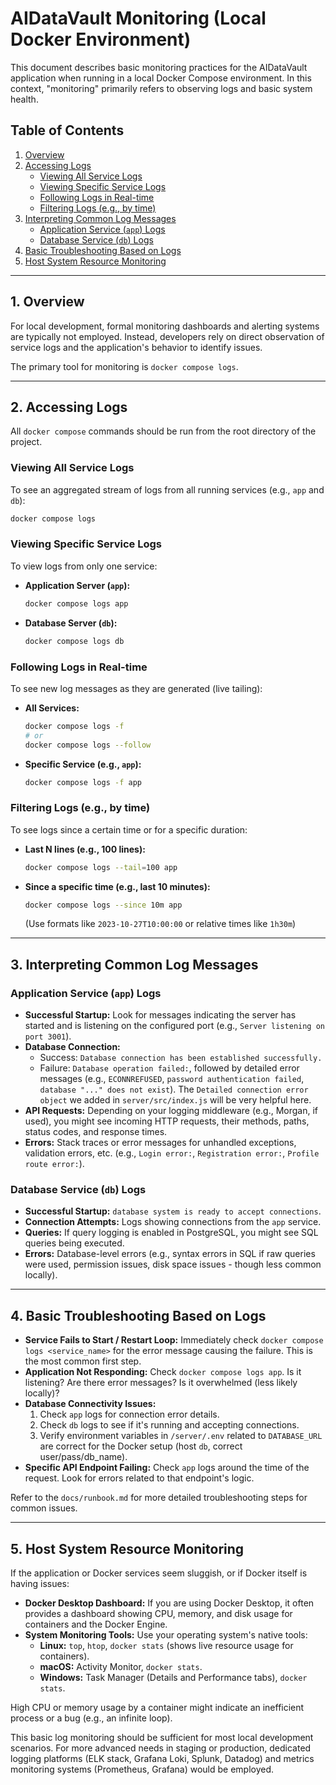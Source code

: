 # AIDataVault Monitoring (Local Docker Environment)

This document describes basic monitoring practices for the AIDataVault application when running in a local Docker Compose environment. In this context, "monitoring" primarily refers to observing logs and basic system health.

## Table of Contents
1. [Overview](#1-overview)
2. [Accessing Logs](#2-accessing-logs)
    - [Viewing All Service Logs](#viewing-all-service-logs)
    - [Viewing Specific Service Logs](#viewing-specific-service-logs)
    - [Following Logs in Real-time](#following-logs-in-real-time)
    - [Filtering Logs (e.g., by time)](#filtering-logs-eg-by-time)
3. [Interpreting Common Log Messages](#3-interpreting-common-log-messages)
    - [Application Service (`app`) Logs](#application-service-app-logs)
    - [Database Service (`db`) Logs](#database-service-db-logs)
4. [Basic Troubleshooting Based on Logs](#4-basic-troubleshooting-based-on-logs)
5. [Host System Resource Monitoring](#5-host-system-resource-monitoring)

---

## 1. Overview

For local development, formal monitoring dashboards and alerting systems are typically not employed. Instead, developers rely on direct observation of service logs and the application's behavior to identify issues.

The primary tool for monitoring is `docker compose logs`.

---

## 2. Accessing Logs

All `docker compose` commands should be run from the root directory of the project.

### Viewing All Service Logs

To see an aggregated stream of logs from all running services (e.g., `app` and `db`):

```bash
docker compose logs
```

### Viewing Specific Service Logs

To view logs from only one service:

-   **Application Server (`app`):**
    ```bash
    docker compose logs app
    ```
-   **Database Server (`db`):**
    ```bash
    docker compose logs db
    ```

### Following Logs in Real-time

To see new log messages as they are generated (live tailing):

-   **All Services:**
    ```bash
    docker compose logs -f
    # or
    docker compose logs --follow
    ```
-   **Specific Service (e.g., `app`):**
    ```bash
    docker compose logs -f app
    ```

### Filtering Logs (e.g., by time)

To see logs since a certain time or for a specific duration:

-   **Last N lines (e.g., 100 lines):**
    ```bash
    docker compose logs --tail=100 app
    ```
-   **Since a specific time (e.g., last 10 minutes):**
    ```bash
    docker compose logs --since 10m app
    ```
    (Use formats like `2023-10-27T10:00:00` or relative times like `1h30m`)

---

## 3. Interpreting Common Log Messages

### Application Service (`app`) Logs

-   **Successful Startup:** Look for messages indicating the server has started and is listening on the configured port (e.g., `Server listening on port 3001`).
-   **Database Connection:** 
    -   Success: `Database connection has been established successfully.`
    -   Failure: `Database operation failed:`, followed by detailed error messages (e.g., `ECONNREFUSED`, `password authentication failed`, `database "..." does not exist`). The `Detailed connection error object` we added in `server/src/index.js` will be very helpful here.
-   **API Requests:** Depending on your logging middleware (e.g., Morgan, if used), you might see incoming HTTP requests, their methods, paths, status codes, and response times.
-   **Errors:** Stack traces or error messages for unhandled exceptions, validation errors, etc. (e.g., `Login error:`, `Registration error:`, `Profile route error:`).

### Database Service (`db`) Logs

-   **Successful Startup:** `database system is ready to accept connections`.
-   **Connection Attempts:** Logs showing connections from the `app` service.
-   **Queries:** If query logging is enabled in PostgreSQL, you might see SQL queries being executed.
-   **Errors:** Database-level errors (e.g., syntax errors in SQL if raw queries were used, permission issues, disk space issues - though less common locally).

---

## 4. Basic Troubleshooting Based on Logs

-   **Service Fails to Start / Restart Loop:** Immediately check `docker compose logs <service_name>` for the error message causing the failure. This is the most common first step.
-   **Application Not Responding:** Check `docker compose logs app`. Is it listening? Are there error messages? Is it overwhelmed (less likely locally)?
-   **Database Connectivity Issues:** 
    1.  Check `app` logs for connection error details.
    2.  Check `db` logs to see if it's running and accepting connections.
    3.  Verify environment variables in `/server/.env` related to `DATABASE_URL` are correct for the Docker setup (host `db`, correct user/pass/db_name).
-   **Specific API Endpoint Failing:** Check `app` logs around the time of the request. Look for errors related to that endpoint's logic.

Refer to the `docs/runbook.md` for more detailed troubleshooting steps for common issues.

---

## 5. Host System Resource Monitoring

If the application or Docker services seem sluggish, or if Docker itself is having issues:

-   **Docker Desktop Dashboard:** If you are using Docker Desktop, it often provides a dashboard showing CPU, memory, and disk usage for containers and the Docker Engine.
-   **System Monitoring Tools:** Use your operating system's native tools:
    -   **Linux:** `top`, `htop`, `docker stats` (shows live resource usage for containers).
    -   **macOS:** Activity Monitor, `docker stats`.
    -   **Windows:** Task Manager (Details and Performance tabs), `docker stats`.

High CPU or memory usage by a container might indicate an inefficient process or a bug (e.g., an infinite loop).

This basic log monitoring should be sufficient for most local development scenarios. For more advanced needs in staging or production, dedicated logging platforms (ELK stack, Grafana Loki, Splunk, Datadog) and metrics monitoring systems (Prometheus, Grafana) would be employed.
